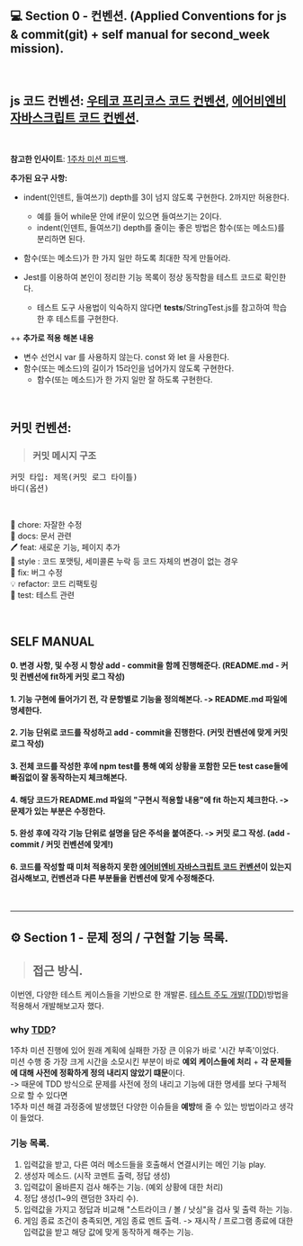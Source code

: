 ## 💻 Section 0 - 컨벤션. (Applied Conventions for js & commit(git) + self manual for second_week mission).

<br>

## js 코드 컨벤션: [우테코 프리코스 코드 컨벤션](https://github.com/woowacourse/woowacourse-docs/tree/main/styleguide/javascript), [에어비엔비 자바스크립트 코드 컨벤션](https://github.com/airbnb/javascript).

<br>

**참고한 인사이트**: [1주차 미션 피드백](https://docs.google.com/document/d/1fxW5IrWeJ6VATWJqE9F5NDiRifrqLRsChXFVicVEQdw/edit#).

**추가된 요구 사항:**

- indent(인덴트, 들여쓰기) depth를 3이 넘지 않도록 구현한다. 2까지만 허용한다.

  - 예를 들어 while문 안에 if문이 있으면 들여쓰기는 2이다.
  - indent(인덴트, 들여쓰기) depth를 줄이는 좋은 방법은 함수(또는 메소드)를 분리하면 된다.

- 함수(또는 메소드)가 한 가지 일만 하도록 최대한 작게 만들어라.
- Jest를 이용하여 본인이 정리한 기능 목록이 정상 동작함을 테스트 코드로 확인한다.
  - 테스트 도구 사용법이 익숙하지 않다면 **tests**/StringTest.js를 참고하여 학습한 후 테스트를 구현한다.

++ **추가로 적용 해본 내용**

- 변수 선언시 var 를 사용하지 않는다. const 와 let 을 사용한다.
- 함수(또는 메소드)의 길이가 15라인을 넘어가지 않도록 구현한다.
  - 함수(또는 메소드)가 한 가지 일만 잘 하도록 구현한다.

<br>

## 커밋 컨벤션:

> ### 커밋 메시지 구조

<pre>커밋 타입: 제목(커밋 로그 타이틀)     
바디(옵션)             </pre>
  <br>

🍎 chore: 자잘한 수정 <br>
📄 docs: 문서 관련 <br>
🖊 feat: 새로운 기능, 페이지 추가 <br>
🎨 style : 코드 포맷팅, 세미콜론 누락 등 코드 자체의 변경이 없는 경우 <br>
🐞 fix: 버그 수정 <br>
💡 refactor: 코드 리팩토링 <br>
🧪 test: 테스트 관련 <br>

<br>

## SELF MANUAL

#### 0. 변경 사항, 및 수정 시 항상 add - commit을 함께 진행해준다. (README.md - 커밋 컨벤션에 fit하게 커밋 로그 작성)

#### 1. 기능 구현에 들어가기 전, 각 문항별로 기능을 정의해본다. -> README.md 파일에 명세한다.

#### 2. 기능 단위로 코드를 작성하고 add - commit을 진행한다. (커밋 컨벤션에 맞게 커밋 로그 작성)

#### 3. 전체 코드를 작성한 후에 npm test를 통해 예외 상황을 포함한 모든 test case들에 빠짐없이 잘 동작하는지 체크해본다.

#### 4. 해당 코드가 README.md 파일의 "구현시 적용할 내용"에 fit 하는지 체크한다. -> 문제가 있는 부분은 수정한다.

#### 5. 완성 후에 각각 기능 단위로 설명을 담은 주석을 붙여준다. -> 커밋 로그 작성. (add - commit / 커밋 컨벤션에 맞게!)

#### 6. 코드를 작성할 때 미처 적용하지 못한 [에어비엔비 자바스크립트 코드 컨벤션](https://github.com/airbnb/javascript)이 있는지 검사해보고, 컨벤션과 다른 부분들을 컨벤션에 맞게 수정해준다.

<br>

<hr>

## ⚙️ Section 1 - 문제 정의 / 구현할 기능 목록.

> ## 접근 방식.

이번엔, 다양한 테스트 케이스들을 기반으로 한 개발론. [테스트 주도 개발(TDD)](https://ko.wikipedia.org/wiki/%ED%85%8C%EC%8A%A4%ED%8A%B8_%EC%A3%BC%EB%8F%84_%EA%B0%9C%EB%B0%9C)방법을 적용해서 개발해보고자 했다.

### why [TDD](https://ko.wikipedia.org/wiki/%ED%85%8C%EC%8A%A4%ED%8A%B8_%EC%A3%BC%EB%8F%84_%EA%B0%9C%EB%B0%9C)?

1주차 미션 진행에 있어 원래 계획에 실패한 가장 큰 이유가 바로 '시간 부족'이었다. <br>
미션 수행 중 가장 크게 시간을 소모시킨 부분이 바로 **예외 케이스들에 처리** + **각 문제들에 대해 사전에 정확하게 정의 내리지 않았기 떄문**이다. <br>
-> 때문에 TDD 방식으로 문제를 사전에 정의 내리고 기능에 대한 명세를 보다 구체적으로 할 수 있다면 <br>
1주차 미션 해결 과정중에 발생했던 다양한 이슈들을 **예방**해 줄 수 있는 방법이라고 생각이 들었다.

### 기능 목록.

1. 입력값을 받고, 다른 여러 메소드들을 호출해서 연결시키는 메인 기능 play.
2. 생성자 메소드. (시작 코멘트 출력, 정답 생성)
3. 입력값이 올바른지 검사 해주는 기능. (예외 상황에 대한 처리)
4. 정답 생성(1~9의 랜덤한 3자리 수).
5. 입력값을 가지고 정답과 비교해 "스트라이크 / 볼 / 낫싱"을 검사 및 출력 하는 기능.
6. 게임 종료 조건이 충족되면, 게임 종료 멘트 출력. -> 재시작 / 프로그램 종료에 대한 입력값을 받고 해당 값에 맞게 동작하게 해주는 기능.
